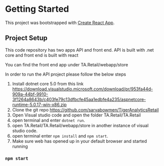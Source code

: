 # Getting Started

This project was bootstrapped with [Create React App](https://github.com/facebook/create-react-app).

## Project Setup

This code repository has two apps API and front end. API is built with .net core and front end is built with react

You can find the front end app under TA.Retail/webapp/store

In order to run the API project please follow the below steps

1. Install dotnet core 5.0 from this  link https://download.visualstudio.microsoft.com/download/pr/953fa44d-909a-44bf-9910-3f1264a8643b/c403fe79c13dfbcfe45aa1edbfe4a235/aspnetcore-runtime-5.0.17-win-x86.zip
2. Clone the git repo  https://github.com/sarvabowmen/TigerAnalyticsRetail
3.  Open Visual studio code and open the folder TA.Retail/TA.Retail
4. open terminal and enter `dotnet run`.
5. open TA.Retail/TA.Retail/webapp/store in another instance of visual studio code.
6. open terminal enter `npm install` and `npm start`.
7. Make sure web has opened up in your default browser and started running


### `npm start`

